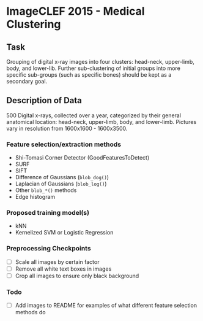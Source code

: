 # ImageCLEF 2015 - Medical Clustering

## Task

Grouping of digital x-ray images into four clusters: head-neck, upper-limb, body, and lower-lib.
Further sub-clustering of initial groups into more specific sub-groups (such as specific bones)
should be kept as a secondary goal.

## Description of Data

500 Digital x-rays, collected over a year, categorized by their general anatomical location:
head-neck, upper-limb, body, and lower-limb. Pictures vary in resolution from 1600x1600 - 1600x3500.

### Feature selection/extraction methods
- Shi-Tomasi Corner Detector (GoodFeaturesToDetect)
- SURF
- SIFT
- Difference of Gaussians (`blob_dog()`)
- Laplacian of Gaussians (`blob_log()`)
- Other `blob_*()` methods
- Edge histogram

### Proposed training model(s)
- kNN
- Kernelized SVM or Logistic Regression

### Preprocessing Checkpoints
- [ ] Scale all images by certain factor
- [ ] Remove all white text boxes in images
- [ ] Crop all images to ensure only black background

### Todo
- [ ] Add images to README for examples of what different feature selection methods do
